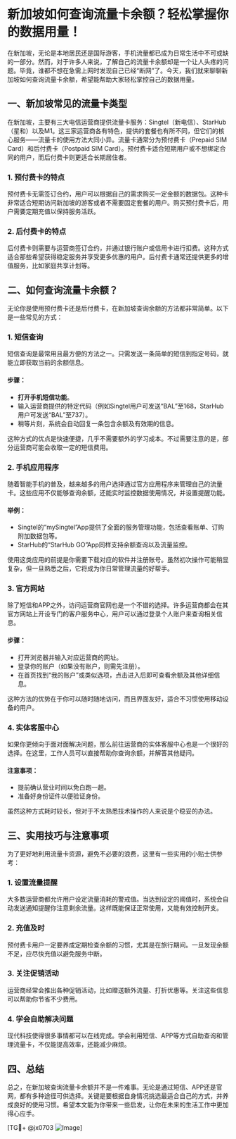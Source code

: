 # 新加坡如何查询流量卡余额？轻松掌握你的数据用量！

在新加坡，无论是本地居民还是国际游客，手机流量都已成为日常生活中不可或缺的一部分。然而，对于许多人来说，了解自己的流量卡余额却是一个让人头疼的问题。毕竟，谁都不想在急需上网时发现自己已经“断网”了。今天，我们就来聊聊新加坡如何查询流量卡余额，希望能帮助大家轻松掌控自己的数据用量。

## 一、新加坡常见的流量卡类型

在新加坡，主要有三大电信运营商提供流量卡服务：Singtel（新电信）、StarHub（星和）以及M1。这三家运营商各有特色，提供的套餐也有所不同，但它们的核心服务——流量卡的使用方法大同小异。流量卡通常分为预付费卡（Prepaid SIM Card）和后付费卡（Postpaid SIM Card）。预付费卡适合短期用户或不想绑定合同的用户，而后付费卡则更适合长期居住者。

### 1. 预付费卡的特点
预付费卡无需签订合约，用户可以根据自己的需求购买一定金额的数据包。这种卡非常适合短期访问新加坡的游客或者不需要固定套餐的用户。购买预付费卡后，用户需要定期充值以保持服务活跃。

### 2. 后付费卡的特点
后付费卡则需要与运营商签订合约，并通过银行账户或信用卡进行扣费。这种方式适合那些希望获得稳定服务并享受更多优惠的用户。后付费卡通常还提供更多的增值服务，比如家庭共享计划等。

## 二、如何查询流量卡余额？

无论你是使用预付费卡还是后付费卡，在新加坡查询余额的方法都非常简单。以下是一些常见的方式：

### 1. 短信查询
短信查询是最常用且最方便的方法之一。只需发送一条简单的短信到指定号码，就能立即获取当前的余额信息。

#### 步骤：
- **打开手机短信功能**。
- 输入运营商提供的特定代码（例如Singtel用户可发送“BAL”至168，StarHub用户可发送“BAL”至737）。
- 稍等片刻，系统会自动回复一条包含余额及有效期的信息。

这种方式的优点是快速便捷，几乎不需要额外的学习成本。不过需要注意的是，部分运营商可能会收取一定的短信费用。

### 2. 手机应用程序
随着智能手机的普及，越来越多的用户选择通过官方应用程序来管理自己的流量卡。这些应用不仅能够查询余额，还能实时监控数据使用情况，并设置提醒功能。

#### 举例：
- Singtel的“mySingtel”App提供了全面的服务管理功能，包括查看账单、订购附加数据包等。
- StarHub的“StarHub GO”App同样支持余额查询以及流量监控。

使用这类应用的前提是你需要下载对应的软件并注册账号。虽然初次操作可能稍显复杂，但一旦熟悉之后，它将成为你日常管理流量的好帮手。

### 3. 官方网站
除了短信和APP之外，访问运营商官网也是一个不错的选择。许多运营商都会在其官方网站上开设专门的客户服务中心，用户可以通过登录个人账户来查询相关信息。

#### 步骤：
- 打开浏览器并输入对应运营商的网址。
- 登录你的账户（如果没有账户，则需先注册）。
- 在首页找到“我的账户”或类似选项，点击进入后即可查看余额及其他详细信息。

这种方法的优势在于你可以随时随地访问，而且界面友好，适合不习惯使用移动设备的用户。

### 4. 实体客服中心
如果你更倾向于面对面解决问题，那么前往运营商的实体客服中心也是一个很好的选择。在这里，工作人员可以直接帮助你查询余额，并解答其他疑问。

#### 注意事项：
- 提前确认营业时间以免白跑一趟。
- 准备好身份证件以便验证身份。

虽然这种方式耗时较长，但对于不太熟悉技术操作的人来说是个稳妥的办法。

## 三、实用技巧与注意事项

为了更好地利用流量卡资源，避免不必要的浪费，这里有一些实用的小贴士供参考：

### 1. 设置流量提醒
大多数运营商都允许用户设定流量消耗的警戒值。当达到设定的阈值时，系统会自动发送通知提醒你注意剩余流量。这样既能保证正常使用，又能有效控制开支。

### 2. 充值及时
预付费卡用户一定要养成定期检查余额的习惯，尤其是在旅行期间。一旦发现余额不足，应尽快充值以避免服务中断。

### 3. 关注促销活动
运营商经常会推出各种促销活动，比如赠送额外流量、打折优惠等。关注这些信息可以帮助你节省不少费用。

### 4. 学会自助解决问题
现代科技使得很多事情都可以在线完成。学会利用短信、APP等方式自助查询和管理流量卡，不仅能提高效率，还能减少麻烦。

## 四、总结

总之，在新加坡查询流量卡余额并不是一件难事。无论是通过短信、APP还是官网，都有多种途径可供选择。关键是要根据自身情况挑选最适合自己的方式，并养成良好的使用习惯。希望本文能为你带来一些启发，让你在未来的生活工作中更加得心应手。

[TG💪+ @jx0703 ![Image](https://github.com/user-attachments/assets/dbca1d08-cadb-493c-b0ec-ad6f7a83f270)]